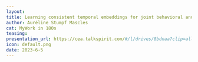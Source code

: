 ```yaml
---
layout:
title: Learning consistent temporal embeddings for joint behavioral and neural analysis
author: Auréline Stumpf Mascles
cat: MyWork in 180s
teasing: 
presentation_url: https://cea.talkspirit.com/#/l/drives/8bdnaa?clip=all&type=drive
icon: default.png
date: 2023-6-5
---
```

